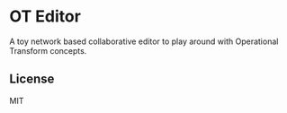 # OT Editor

A toy network based collaborative editor to play around with Operational
Transform concepts.

## License

MIT

